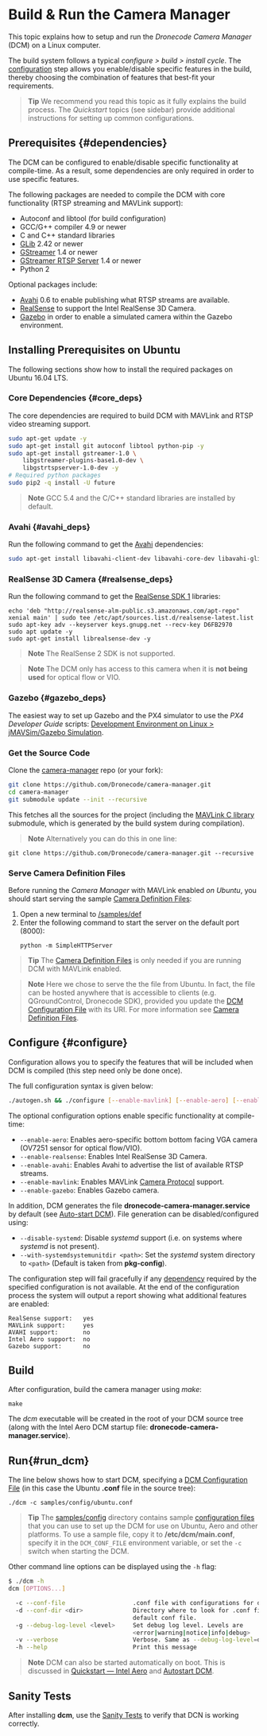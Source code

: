 # Build & Run the Camera Manager

This topic explains how to setup and run the *Dronecode Camera Manager* (DCM) on a Linux computer.

The build system follows a typical *configure > build > install cycle*. The [configuration](#configure) step allows you enable/disable specific features in the build, thereby choosing the combination of features that best-fit your requirements.

> **Tip** We recommend you read this topic as it fully explains the build process. The *Quickstart* topics (see sidebar) provide additional instructions for setting up common configurations.

## Prerequisites {#dependencies}

The DCM can be configured to enable/disable specific functionality at compile-time. As a result, some dependencies are only required in order to use specific features. 

The following packages are needed to compile the DCM with core functionality (RTSP streaming and MAVLink support):

- Autoconf and libtool (for build configuration)
- GCC/G++ compiler 4.9 or newer
- C and C++ standard libraries
- [GLib](https://wiki.gnome.org/Projects/GLib) 2.42 or newer 
- [GStreamer](https://gstreamer.freedesktop.org/) 1.4 or newer 
- [GStreamer RTSP Server](https://gstreamer.freedesktop.org/modules/gst-rtsp-server.html) 1.4 or newer 
- Python 2

Optional packages include:
- [Avahi](https://github.com/lathiat/avahi) 0.6 to enable publishing what RTSP streams are available.
- [RealSense](https://github.com/IntelRealSense/librealsense/blob/master/doc/distribution_linux.md#installing-the-packages) to support the Intel RealSense 3D Camera.
- [Gazebo](http://gazebosim.org/) in order to enable a simulated camera within the Gazebo environment.


## Installing Prerequisites on Ubuntu

The following sections show how to install the required packages on Ubuntu 16.04 LTS.

### Core Dependencies {#core_deps}

The core dependencies are required to build DCM with MAVLink and RTSP video streaming support.
```sh
sudo apt-get update -y
sudo apt-get install git autoconf libtool python-pip -y
sudo apt-get install gstreamer-1.0 \
    libgstreamer-plugins-base1.0-dev \
    libgstrtspserver-1.0-dev -y
# Required python packages
sudo pip2 -q install -U future
```

> **Note** GCC 5.4 and the C/C++ standard libraries are installed by default.



### Avahi {#avahi_deps}

Run the following command to get the [Avahi](https://github.com/lathiat/avahi) dependencies:
```sh
sudo apt-get install libavahi-client-dev libavahi-core-dev libavahi-glib-dev -y
```

### RealSense 3D Camera {#realsense_deps}

Run the following command to get the [RealSense SDK 1](https://software.intel.com/sites/products/realsense/intro/getting_started.html) libraries:
```
echo 'deb "http://realsense-alm-public.s3.amazonaws.com/apt-repo" xenial main' | sudo tee /etc/apt/sources.list.d/realsense-latest.list
sudo apt-key adv --keyserver keys.gnupg.net --recv-key D6FB2970 
sudo apt update -y
sudo apt-get install librealsense-dev -y
```

<!-- What are the runtime dependencies? https://github.com/Dronecode/camera-manager-docs/issues/10 -->

> **Note** The RealSense 2 SDK is not supported. 

<span></span>
> **Note** The DCM only has access to this camera when it is **not being used** for optical flow or VIO.

### Gazebo {#gazebo_deps}

The easiest way to set up Gazebo and the PX4 simulator to use the *PX4 Developer Guide* scripts: [Development Environment on Linux > jMAVSim/Gazebo Simulation](https://dev.px4.io/en/setup/dev_env_linux.html#jmavsimgazebo-simulation).


### Get the Source Code

Clone the [camera-manager](https://github.com/Dronecode/camera-manager) repo (or your fork):
```sh
git clone https://github.com/Dronecode/camera-manager.git
cd camera-manager
git submodule update --init --recursive
```

This fetches all the sources for the project (including the [MAVLink C library](https://mavlink.io/en/) submodule, which is generated by the build system during compilation).

> **Note** Alternatively you can do this in one line:
  ```
  git clone https://github.com/Dronecode/camera-manager.git --recursive
  ```

### Serve Camera Definition Files

Before running the *Camera Manager* with MAVLink enabled *on Ubuntu*, you should start serving the sample [Camera Definition Files](../guide/camera_definition_file.md):
1. Open a new terminal to [/samples/def](https://github.com/Dronecode/camera-manager/tree/master/samples/def)
1. Enter the following command to start the server on the default port (8000):
   ```
   python -m SimpleHTTPServer
   ```

> **Tip** The [Camera Definition Files](../guide/camera_definition_file.md) is only needed if you are running DCM with MAVLink enabled. 

<span></span>
> **Note** Here we chose to serve the the file from Ubuntu. In fact, the file can be hosted anywhere that is accessible to clients (e.g. QGroundControl, Dronecode SDK), provided you update the [DCM Configuration File](../guide/configuration_file.md) with its URI. For more information see [Camera Definition Files](../guide/camera_definition_file.md).


## Configure {#configure}

Configuration allows you to specify the features that will be included when DCM is compiled (this step need only be done once).

The full configuration syntax is given below:
```sh
./autogen.sh && ./configure [--enable-mavlink] [--enable-aero] [--enable-avahi] [--enable-gazebo]
```

The optional configuration options enable specific functionality at compile-time:
* `--enable-aero`: Enables aero-specific bottom bottom facing VGA camera (OV7251 sensor for optical flow/VIO).
* `--enable-realsense`: Enables Intel RealSense 3D Camera.
* `--enable-avahi`: Enables Avahi to advertise the list of available RTSP streams.
* `--enable-mavlink`: Enables MAVLink [Camera Protocol](https://mavlink.io/en/protocol/camera.html) support.
* `--enable-gazebo`: Enables Gazebo camera.

In addition, DCM generates the file **dronecode-camera-manager.service** by default (see [Auto-start DCM](../guide/autostart.md)). File generation can be disabled/configured using:
* `--disable-systemd`: Disable *systemd* support (i.e. on systems where *systemd* is not present).
* `--with-systemdsystemunitdir <path>`: Set the *systemd* system directory to `<path>` (Default is taken from **pkg-config**).

The configuration step will fail gracefully if any [dependency](#dependencies) required by the specified configuration is not available.
At the end of the configuration process the system will output a report showing what additional features are enabled: 
```
RealSense support:   yes
MAVLink support:     yes
AVAHI support:       no
Intel Aero support:  no
Gazebo support:      no
```


## Build

After configuration, build the camera manager using *make*:
```
make
```

The *dcm* executable will be created in the root of your DCM source tree (along with the Intel Aero DCM startup file: **dronecode-camera-manager.service**).

## Run{#run_dcm}

The line below shows how to start DCM, specifying a [DCM Configuration File](../guide/configuration_file.md) (in this case the Ubuntu **.conf** file in the source tree):
```
./dcm -c samples/config/ubuntu.conf
```

> **Tip** The [samples/config](https://github.com/Dronecode/camera-manager/tree/master/samples/config) directory contains sample [configuration files](../guide/configuration_file.md) that you can use to set up the DCM for use on Ubuntu, Aero and other platforms. To use a sample file, copy it to **/etc/dcm/main.conf**, specify it in the `DCM_CONF_FILE` environment variable, or set the `-c` switch when starting the DCM.

Other command line options can be displayed using the `-h` flag:
```sh
$ ./dcm -h
dcm [OPTIONS...]

  -c --conf-file                   .conf file with configurations for dronecode-camera-manager.
  -d --conf-dir <dir>              Directory where to look for .conf files overriding
                                   default conf file.
  -g --debug-log-level <level>     Set debug log level. Levels are
                                   <error|warning|notice|info|debug>
  -v --verbose                     Verbose. Same as --debug-log-level=debug
  -h --help                        Print this message
```

> **Note** DCM can also be started automatically on boot. This is discussed in [Quickstart — Intel Aero](../getting_started/quick_start_intel_aero.md) and [Autostart DCM](../guide/autostart.md).


## Sanity Tests

After installing **dcm**, use the [Sanity Tests](../test/sanity_tests.md) to verify that DCN is working correctly.